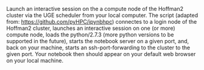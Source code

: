 <title>h2ipyntbk: Jupyter IPython notebook launcer script for the Hoffman2 cluster</title>

Launch an interactive session on the a compute node of the Hoffman2 cluster via the UGE scheduler from your local computer. The script (adapted from: https://github.com/pyHPC/ipynbhpc) connectes to a login node of the Hoffman2 cluster, launches an interactive session on one (or more) compute node, loads the python/2.7.3 (more python versions to be supported in the future), starts the notebook server on a given port, and, back on your machine, starts an ssh-port-forwarding to the cluster to the given port. Your notebook then should appear on your default web browser on your local machine.
